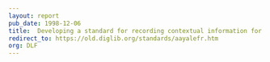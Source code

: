 ```yaml
---
layout: report
pub_date: 1998-12-06
title: 	Developing a standard for recording contextual information for archival and manuscript materials
redirect_to: https://old.diglib.org/standards/aayalefr.htm
org: DLF
---
```

